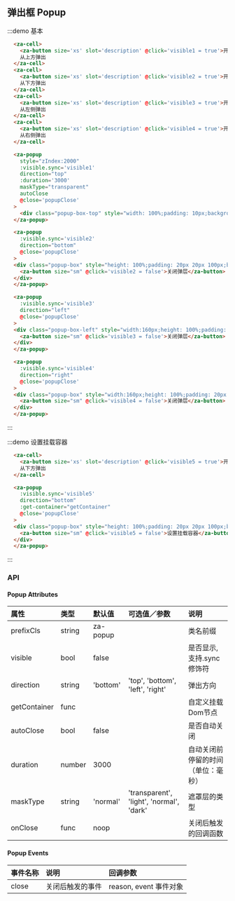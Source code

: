 <script>
const div1 = document.body;
export default {
  data() {
    return {
      visible1: false,
      visible2: false,
      visible3: false,
      visible4: false,
      visible5: false,
    }
  },
  methods: {
    popupClose(reason, event) {
      console.log(reason, event);
    },
    getContainer: () => div1,
  },
};
</script>

## 弹出框 Popup

:::demo 基本
```html
  <za-cell>
    <za-button size='xs' slot='description' @click='visible1 = true'>开启</za-button>
    从上方弹出
  </za-cell>
  <za-cell>
    <za-button size='xs' slot='description' @click='visible2 = true'>开启</za-button>
    从下方弹出
  </za-cell>
  <za-cell>
    <za-button size='xs' slot='description' @click='visible3 = true'>开启</za-button>
    从左侧弹出
  </za-cell>
  <za-cell>
    <za-button size='xs' slot='description' @click='visible4 = true'>开启</za-button>
    从右侧弹出
  </za-cell>

  <za-popup
    style="zIndex:2000"
    :visible.sync='visible1'
    direction="top"
    :duration='3000'
    maskType="transparent"
    autoClose
    @close='popupClose'
  >
    <div class="popup-box-top" style="width: 100%;padding: 10px;background: rgba(0,0,0,.7);color: #fff;font-size: 14px;text-align: center;">更新成功</div>
  </za-popup>

  <za-popup
    :visible.sync='visible2'
    direction="bottom"
    @close='popupClose'
  >
  <div class="popup-box" style="height: 100%;padding: 20px 20px 100px;background: #fff;">
    <za-button size="sm" @click='visible2 = false'>关闭弹层</za-button>
  </div>
  </za-popup>

  <za-popup
    :visible.sync='visible3'
    direction="left"
    @close='popupClose'
  >
  <div class="popup-box-left" style="width:160px;height: 100%;padding: 20px 20px 100px;background: #fff;">
    <za-button size="sm" @click='visible3 = false'>关闭弹层</za-button>
  </div>
  </za-popup>

  <za-popup
    :visible.sync='visible4'
    direction="right"
    @close='popupClose'
  >
  <div class="popup-box" style="width:160px;height: 100%;padding: 20px 20px 100px;background: #fff;">
    <za-button size="sm" @click='visible4 = false'>关闭弹层</za-button>
  </div>
  </za-popup>
```
:::

:::demo 设置挂载容器
```html
  <za-cell>
    <za-button size='xs' slot='description' @click='visible5 = true'>开启</za-button>
    从下方弹出
  </za-cell>

  <za-popup
    :visible.sync='visible5'
    direction="bottom"
    :get-container="getContainer"
    @close='popupClose'
  >
  <div class="popup-box" style="height: 100%;padding: 20px 20px 100px;background: #fff;">
    <za-button size="sm" @click='visible5 = false'>设置挂载容器</za-button>
  </div>
  </za-popup>
```
:::


### API

#### Popup Attributes

| 属性 | 类型 | 默认值 | 可选值／参数 | 说明 |
| :--- | :--- | :--- | :--- | :--- |
| prefixCls | string | za-popup | | 类名前缀 |
| visible | bool | false | | 是否显示, 支持.sync修饰符 |
| direction | string | 'bottom' | 'top', 'bottom', 'left', 'right' | 弹出方向 |
| getContainer | func |  | | 自定义挂载Dom节点 |
| autoClose | bool | false | | 是否自动关闭 |
| duration | number | 3000 | | 自动关闭前停留的时间（单位：毫秒） |
| maskType | string | 'normal' | 'transparent', 'light', 'normal', 'dark' | 遮罩层的类型 |
| onClose | func | noop | | 关闭后触发的回调函数 |

#### Popup Events
| 事件名称 | 说明 | 回调参数 |
| :--- | :--- | :--- |
| close | 关闭后触发的事件 | reason, event 事件对象 |